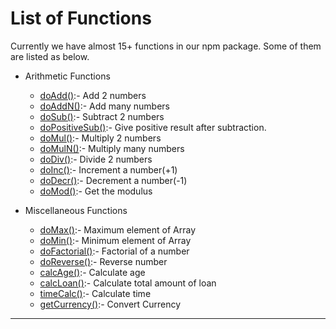 # List of Functions

Currently we have almost 15+ functions in our npm package. Some of them are listed as below.

- Arithmetic Functions
    * [doAdd()](aFunc/doAdd.md):- Add 2 numbers
    * [doAddN()](aFunc/doAddN.md):- Add many numbers
    * [doSub()](aFunc/doSub.md):- Subtract 2 numbers
    * [doPositiveSub()](aFunc/doPositiveSub.md):- Give positive result after subtraction.
    * [doMul()](aFunc/doMul.md):- Multiply 2 numbers
    * [doMulN()](aFunc/doMulN.md):- Multiply many numbers
    * [doDiv()](aFunc/doDiv.md):- Divide 2 numbers
    * [doInc()](aFunc/doInc.md):- Increment a number(+1)
    * [doDecr()](aFunc/doDecr.md):- Decrement a number(-1)
    <!-- * [toBin()](aFunc/toBin.md):- Decimal to Binary -->
    <!-- * [toHex()](aFunc/toHex.md):- Decimal to Hexadecimal -->
    <!-- * [toOct()](aFunc/toOct.md):- Decimal to Octal -->
    <!-- * [toTri()](aFunc/toTri.md):- Decimal to Trinary -->
    * [doMod()](aFunc/doMod.md):- Get the modulus

- Miscellaneous Functions
    * [doMax()](mFunction/doMax.md):- Maximum element of Array
    * [doMin()](mFunction/doMin.md):- Minimum element of Array
    * [doFactorial()](mFunction/doFactorial.md):- Factorial of a number
    * [doReverse()](mFunc/doReverse.md):- Reverse number
    * [calcAge()](mFunc/calcAge.md):- Calculate age
    * [calcLoan()](mFunc/calcLoan.md):- Calculate total amount of loan
    * [timeCalc()](mFunc/timeCalc.md):- Calculate time
    * [getCurrency()](mFunc/getCurrency.md):- Convert Currency

---
